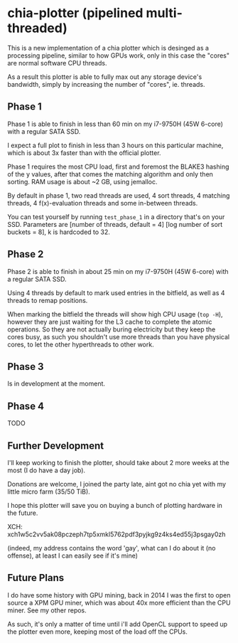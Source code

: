 # chia-plotter (pipelined multi-threaded)

This is a new implementation of a chia plotter which is desinged as a processing pipeline,
similar to how GPUs work, only in this case the "cores" are normal software CPU threads.

As a result this plotter is able to fully max out any storage device's bandwidth,
simply by increasing the number of "cores", ie. threads.

## Phase 1

Phase 1 is able to finish in less than 60 min on my i7-9750H (45W 6-core) with a regular SATA SSD.

I expect a full plot to finish in less than 3 hours on this particular machine,
which is about 3x faster than with the official plotter.

Phase 1 requires the most CPU load, first and foremost the BLAKE3 hashing of the y values,
after that comes the matching algorithm and only then sorting. RAM usage is about ~2 GB, using jemalloc.

By default in phase 1, two read threads are used, 4 sort threads, 4 matching threads,
4 f(x)-evaluation threads and some in-between threads.

You can test yourself by running `test_phase_1` in a directory that's on your SSD.
Parameters are [number of threads, default = 4] [log number of sort buckets = 8], k is hardcoded to 32.

## Phase 2

Phase 2 is able to finish in about 25 min on my i7-9750H (45W 6-core) with a regular SATA SSD.

Using 4 threads by default to mark used entries in the bitfield, as well as 4 threads to remap positions.

When marking the bitfield the threads will show high CPU usage (`top -H`), however they are just waiting for
the L3 cache to complete the atomic operations. So they are not actually buring electricity but they keep
the cores busy, as such you shouldn't use more threads than you have physical cores, to let the other
hyperthreads to other work.

## Phase 3

Is in development at the moment.

## Phase 4

TODO

## Further Development

I'll keep working to finish the plotter, should take about 2 more weeks at the most (I do have a day job).

Donations are welcome, I joined the party late, aint got no chia yet with my little micro farm (35/50 TiB).

I hope this plotter will save you on buying a bunch of plotting hardware in the future.

XCH: xch1w5c2vv5ak08pczeph7tp5xmkl5762pdf3pyjkg9z4ks4ed55j3psgay0zh

(indeed, my address contains the word 'gay', what can I do about it (no offense),
at least I can easily see if it's mine)

## Future Plans

I do have some history with GPU mining, back in 2014 I was the first to open source a XPM GPU miner,
which was about 40x more efficient than the CPU miner. See my other repos.

As such, it's only a matter of time until i'll add OpenCL support to speed up the plotter even more,
keeping most of the load off the CPUs.
